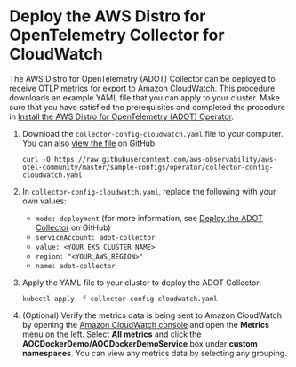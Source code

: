 # Deploy the AWS Distro for OpenTelemetry Collector for CloudWatch<a name="configure-cw"></a>

The AWS Distro for OpenTelemetry \(ADOT\) Collector can be deployed to receive OTLP metrics for export to Amazon CloudWatch\. This procedure downloads an example YAML file that you can apply to your cluster\. Make sure that you have satisfied the prerequisites and completed the procedure in [Install the AWS Distro for OpenTelemetry \(ADOT\) Operator](adot-manage.md#adot-install)\. 

1. Download the `collector-config-cloudwatch.yaml` file to your computer\. You can also [view the file](https://github.com/aws-observability/aws-otel-community/blob/master/sample-configs/operator/collector-config-cloudwatch.yaml) on GitHub\.

   ```
   curl -O https://raw.githubusercontent.com/aws-observability/aws-otel-community/master/sample-configs/operator/collector-config-cloudwatch.yaml
   ```

1. In `collector-config-cloudwatch.yaml`, replace the following with your own values:
   + `mode: deployment` \(for more information, see [Deploy the ADOT Collector](https://aws-otel.github.io/docs/getting-started/adot-eks-add-on/installation#deploy-the-adot-collector) on GitHub\)
   + `serviceAccount: adot-collector`
   + `value: <YOUR_EKS_CLUSTER_NAME>`
   + `region: "<YOUR_AWS_REGION>"`
   + `name: adot-collector`

1. Apply the YAML file to your cluster to deploy the ADOT Collector:

   ```
   kubectl apply -f collector-config-cloudwatch.yaml
   ```

1. \(Optional\) Verify the metrics data is being sent to Amazon CloudWatch by opening the [Amazon CloudWatch console](https://console.aws.amazon.com/cloudwatch/home) and open the **Metrics** menu on the left\. Select **All metrics** and click the **AOCDockerDemo/AOCDockerDemoService** box under **custom namespaces**\. You can view any metrics data by selecting any grouping\.